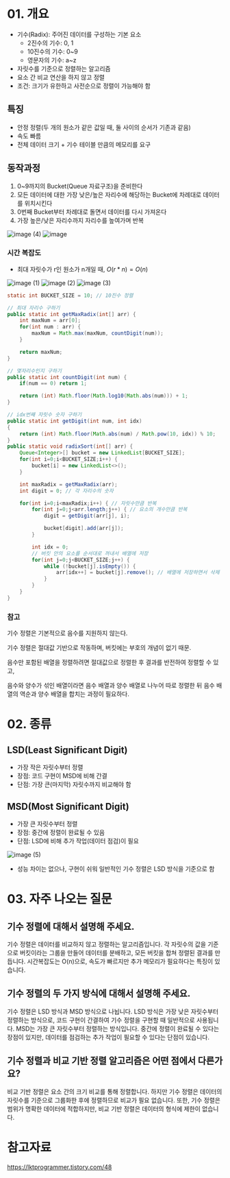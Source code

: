 # 01. 개요

- 기수(Radix): 주어진 데이터를 구성하는 기본 요소
    - 2진수의 기수: 0, 1
    - 10진수의 기수: 0~9
    - 영문자의 기수: a~z
- 자릿수를 기준으로 정렬하는 알고리즘
- 요소 간 비교 연산을 하지 않고 정렬
- 조건: 크기가 유한하고 사전순으로 정렬이 가능해야 함

## 특징

- 안정 정렬(두 개의 원소가 같은 값일 때, 둘 사이의 순서가 기존과 같음)
- 속도 빠름
- 전체 데이터 크기 + 기수 테이블 만큼의 메모리를 요구

## 동작과정

1. 0~9까지의 Bucket(Queue 자료구조)을 준비한다
2. 모든 데이터에 대한 가장 낮은/높은 자리수에 해당하는 Bucket에 차례대로 데이터를 위치시킨다
3. 0번째 Bucket부터 차례대로 돌면서 데이터를 다시 가져온다
4. 가장 높은/낮은 자리수까지 자리수를 높여가며 반복

![image (4)](https://github.com/user-attachments/assets/a901cfab-df11-473b-a7d9-8f3d32686454)
![image](https://github.com/user-attachments/assets/e89e1d7e-d291-4e59-a92e-ea33574ac639)

### 시간 복잡도

- 최대 자릿수가 r인 원소가 n개일 때, $O(r*n)=O(n)$

![image (1)](https://github.com/user-attachments/assets/a882fdd7-d8a1-4b11-a04b-0a4ad72f8e47)
![image (2)](https://github.com/user-attachments/assets/3b45b1b6-c3db-49af-b55e-5e1c9b97b912)
![image (3)](https://github.com/user-attachments/assets/55f76fae-e433-48b0-aa91-bcaced2a2154)

```java
static int BUCKET_SIZE = 10; // 10진수 정렬

// 최대 자리수 구하기
public static int getMaxRadix(int[] arr) {
    int maxNum = arr[0];
    for(int num : arr) {
        maxNum = Math.max(maxNum, countDigit(num));
    }

    return maxNum;
}

// 몇자리수인지 구하기
public static int countDigit(int num) {
    if(num == 0) return 1;

    return (int) Math.floor(Math.log10(Math.abs(num))) + 1;
}

// idx번째 자릿수 숫자 구하기
public static int getDigit(int num, int idx)
{
    return (int) Math.floor(Math.abs(num) / Math.pow(10, idx)) % 10;
}
public static void radixSort(int[] arr) {
    Queue<Integer>[] bucket = new LinkedList[BUCKET_SIZE];
    for(int i=0;i<BUCKET_SIZE;i++) {
        bucket[i] = new LinkedList<>();
    }

    int maxRadix = getMaxRadix(arr);
    int digit = 0; // 각 자리수의 숫자

    for(int i=0;i<maxRadix;i++) { // 자릿수만큼 반복
        for(int j=0;j<arr.length;j++) { // 요소의 개수만큼 반복
            digit = getDigit(arr[j], i);

            bucket[digit].add(arr[j]);
        }

        int idx = 0;
        // 버킷 안의 요소를 순서대로 꺼내서 배열에 저장
        for(int j=0;j<BUCKET_SIZE;j++) {
            while (!bucket[j].isEmpty()) {
                arr[idx++] = bucket[j].remove(); // 배열에 저장하면서 삭제
            }
        }
    }
}
```
### 참고

기수 정렬은 기본적으로 음수를 지원하지 않는다.

기수 정렬은 절대값 기반으로 작동하며, 버킷에는 부호의 개념이 없기 때문.

음수만 포함된 배열을 정렬하려면 절대값으로 정렬한 후 결과를 반전하여 정렬할 수 있고,

음수와 양수가 섞인 배열이라면 음수 배열과 양수 배열로 나누어 따로 정렬한 뒤 음수 배열의 역순과 양수 배열을 합치는 과정이 필요하다.

# 02. 종류

## LSD(Least Significant Digit)

- 가장 작은 자릿수부터 정렬
- 장점: 코드 구현이 MSD에 비해 간결
- 단점: 가장 큰(마지막) 자릿수까지 비교해야 함

## MSD(Most Significant Digit)

- 가장 큰 자릿수부터 정렬
- 장점: 중간에 정렬이 완료될 수 있음
- 단점: LSD에 비해 추가 작업(데이터 점검)이 필요

![image (5)](https://github.com/user-attachments/assets/0d9aa8f9-a3f7-4161-ba10-abc4775e3866)

- 성능 차이는 없으나, 구현이 쉬워 일반적인 기수 정렬은 LSD 방식을 기준으로 함

# 03. 자주 나오는 질문

## 기수 정렬에 대해서 설명해 주세요.

기수 정렬은 데이터를 비교하지 않고 정렬하는 알고리즘입니다. 각 자릿수의 값을 기준으로 버킷이라는 그룹을 만들어 데이터를 분배하고, 모든 버킷을 합쳐 정렬된 결과를 만듭니다. 시간복잡도는 O(n)으로, 속도가 빠르지만 추가 메모리가 필요하다는 특징이 있습니다.

## 기수 정렬의 두 가지 방식에 대해서 설명해 주세요.

기수 정렬은 LSD 방식과 MSD 방식으로 나뉩니다. LSD 방식은 가장 낮은 자릿수부터 정렬하는 방식으로, 코드 구현이 간결하여 기수 정렬을 구현할 때 일반적으로 사용됩니다. MSD는 가장 큰 자릿수부터 정렬하는 방식입니다. 중간에 정렬이 완료될 수 있다는 장점이 있지만, 데이터를 점검하는 추가 작업이 필요할 수 있다는 단점이 있습니다.

## 기수 정렬과 비교 기반 정렬 알고리즘은 어떤 점에서 다른가요?

비교 기반 정렬은 요소 간의 크기 비교를 통해 정렬합니다. 하지만 기수 정렬은 데이터의 자릿수를 기준으로 그룹화한 후에 정렬하므로 비교가 필요 없습니다. 또한, 기수 정렬은 범위가 명확한 데이터에 적합하지만, 비교 기반 정렬은 데이터의 형식에 제한이 없습니다.

# 참고자료

https://lktprogrammer.tistory.com/48

